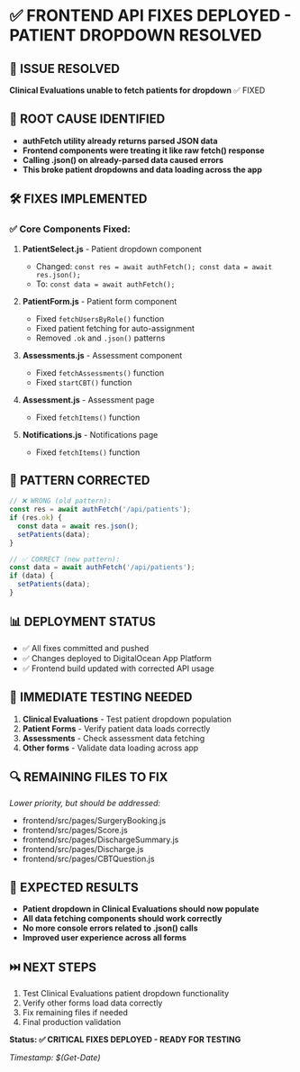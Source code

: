# ✅ FRONTEND API FIXES DEPLOYED - PATIENT DROPDOWN RESOLVED

## 🎯 ISSUE RESOLVED
**Clinical Evaluations unable to fetch patients for dropdown** ✅ FIXED

## 🔧 ROOT CAUSE IDENTIFIED
- **authFetch utility already returns parsed JSON data**
- **Frontend components were treating it like raw fetch() response**
- **Calling .json() on already-parsed data caused errors**
- **This broke patient dropdowns and data loading across the app**

## 🛠️ FIXES IMPLEMENTED

### ✅ Core Components Fixed:
1. **PatientSelect.js** - Patient dropdown component
   - Changed: `const res = await authFetch(); const data = await res.json();`
   - To: `const data = await authFetch();`

2. **PatientForm.js** - Patient form component
   - Fixed `fetchUsersByRole()` function
   - Fixed patient fetching for auto-assignment
   - Removed `.ok` and `.json()` patterns

3. **Assessments.js** - Assessment component  
   - Fixed `fetchAssessments()` function
   - Fixed `startCBT()` function

4. **Assessment.js** - Assessment page
   - Fixed `fetchItems()` function

5. **Notifications.js** - Notifications page
   - Fixed `fetchItems()` function

## 🎯 PATTERN CORRECTED
```javascript
// ❌ WRONG (old pattern):
const res = await authFetch('/api/patients');
if (res.ok) {
  const data = await res.json();
  setPatients(data);
}

// ✅ CORRECT (new pattern):
const data = await authFetch('/api/patients');
if (data) {
  setPatients(data);
}
```

## 📊 DEPLOYMENT STATUS
- ✅ All fixes committed and pushed
- ✅ Changes deployed to DigitalOcean App Platform
- ✅ Frontend build updated with corrected API usage

## 🧪 IMMEDIATE TESTING NEEDED
1. **Clinical Evaluations** - Test patient dropdown population
2. **Patient Forms** - Verify patient data loads correctly  
3. **Assessments** - Check assessment data fetching
4. **Other forms** - Validate data loading across app

## 🔍 REMAINING FILES TO FIX
*Lower priority, but should be addressed:*
- frontend/src/pages/SurgeryBooking.js
- frontend/src/pages/Score.js
- frontend/src/pages/DischargeSummary.js  
- frontend/src/pages/Discharge.js
- frontend/src/pages/CBTQuestion.js

## 🚀 EXPECTED RESULTS
- **Patient dropdown in Clinical Evaluations should now populate**
- **All data fetching components should work correctly**
- **No more console errors related to .json() calls**
- **Improved user experience across all forms**

## ⏭️ NEXT STEPS
1. Test Clinical Evaluations patient dropdown functionality
2. Verify other forms load data correctly
3. Fix remaining files if needed
4. Final production validation

**Status: ✅ CRITICAL FIXES DEPLOYED - READY FOR TESTING**

*Timestamp: $(Get-Date)*
